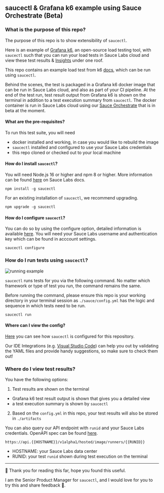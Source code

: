## saucectl & Grafana k6 example using Sauce Orchestrate (Beta)

### What is the purpose of this repo?
The purpose of this repo is to show extensibility of ```saucectl```.

Here is an example of [Grafana k6](https://k6.io/docs/), an open-source load testing tool, with ```saucectl``` such that you can run your load tests in Sauce Labs cloud and view these test results & [Insights](https://docs.saucelabs.com/insights/) under one roof.

This repo contains an example load test from k6 [docs](https://k6.io/docs/get-started/running-k6/), which can be run using ```saucectl```.

Behind the scenes, the test is packaged in a Grafana k6 docker image that can be run in Sauce Labs cloud, and also as part of your CI pipeline. At the end of the test run, test result output from Grafana k6 is shown on the terminal in addition to a test execution summary from ```saucectl```. The docker container is run in Sauce Labs cloud using our [Sauce Orchestrate](https://docs.saucelabs.com/hosted-orchestration/) that is in beta at the moment.

#### What are the pre-requisites?
To run this test suite, you will need
- docker installed and working, in case you would like to rebuild the image
- ```saucectl``` installed and configured to use your Sauce Labs credentials
- this repo cloned or checked out to your local machine

#### How do I install ```saucectl```?
You will need Node.js 16 or higher and npm 8 or higher. More information can be found [here](https://docs.saucelabs.com/dev/cli/saucectl/#system-requirements) on Sauce Labs docs.

```npm install -g saucectl```

For an existing installation of ```saucectl```, we recommend upgrading.

```npm upgrade -g saucectl```

#### How do I configure ```saucectl```?

You can do so by using the configure option, detailed information is available [here](https://docs.saucelabs.com/dev/cli/saucectl/configure/). You will need your Sauce Labs username and authentication key which can be found in acccount settings.

```saucectl configure```

### How do I run tests using ```saucectl```?

![running example](assets/k6-demo.gif)

```saucectl``` runs tests for you via the following command. No matter which framework or type of test you run, the command remains the same.

Before running the command, please ensure this repo is your working directory in your terminal session as ```./sauce/config.yml``` has the logic and sequence in which tests need to be run.

```saucectl run```

#### Where can I view the config?

[Here](.sauce/config.yml) you can see how `saucectl` is configured for this repository.

Our IDE Integrations (e.g. [Visual Studio Code](https://docs.saucelabs.com/dev/cli/saucectl/usage/ide/vscode)) can help you out by validating the YAML files and provide handy suggestions, so make sure to check them out!

### Where do I view test results?
You have the following options:
1. Test results are shown on the terminal
- Grafana k6 test result output is shown that gives you a detailed view
- a test execution summary is shown by ```saucectl```
2. Based on the ```config.yml``` in this repo, your test results will also be stored in ```./artifacts```

You can also query our API endpoint with ```runid``` and your Sauce Labs credentials. OpenAPI spec can be found [here](https://github.com/saucelabs/hostedrunner-api/blob/main/specs/openapi_v1alpha1.yaml).

```https://api.{{HOSTNAME}}/v1alpha1/hosted/image/runners/{{RUNID}}```
- HOSTNAME: your Sauce Labs data center
- RUNID: your test ```runid``` shown during test execution on the terminal


---


:checkered_flag: Thank you for reading this far, hope you found this useful.

I am the Senior Product Manager for ```saucectl```, and I would love for you to try this and share feedback :green_heart:.


